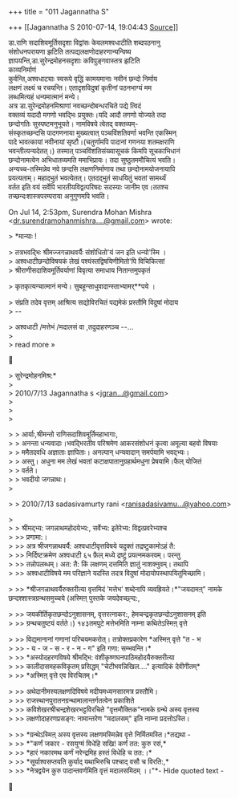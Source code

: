 +++
title = "011 Jagannatha S"

+++
[[Jagannatha S	2010-07-14, 19:04:43 [Source](https://groups.google.com/g/bvparishat/c/v4rv-Vt0vho)]]



डा.राणि सदाशिवमूर्तिसदृशा विद्वांसः केवलमश्वधाटीति शब्दपठनानु  
संशोधनपरायणा झटिति तत्पद्यलक्षणोदाहरणान्यन्विष्य  
ज्ञापयन्ति,डा.सुरेन्द्रमोहनसदृशाः कविपुङ्गवास्तत्र झटिति  
काव्यनिर्माणं  
कुर्वन्ति,अश्वधाट्याः स्वरूपे वृद्धिं कामयमानाः नवीनं छन्दो निर्माय  
लक्षणं लक्ष्यं च रचयन्ति। एतादृशविदुषां कृतीनां पठनभाग्यं मम  
लब्धमित्यहं धन्यमात्मानं मन्ये।  
अत्र डा.सुरेन्द्रमोहनमिश्राणां नवच्छन्दोबन्धरचिते पद्ये त्विदं  
वक्तव्यं यदादौ मगणो भवद्भिः प्रयुक्तः।यदि आदौ तगणो योज्यते तदा  
छन्दोगतिः सुस्पष्टमनुभूयते। नामविषये त्वेतद् वक्तव्यम्-  
संस्कृतच्छन्दसि पादगणनाया मुख्यत्वात् पञ्चविंशतिवर्णा भवन्ति एकस्मिन्  
पादे भावत्कायां नवीनायां सृष्टौ।(चतुर्णामपि पादानां गणनया शतमक्षराणि  
भवन्तीत्यन्यदेतत्।) तस्मात् पञ्चविंशतिसंख्यासूचकं किमपि सूचकाभिधानं  
छन्दोनामत्वेन अभिधातव्यमति ममाभिप्रायः। तदा सुष्ठुतममौचित्यं भवति।  
अन्यच्च-तस्मिन्नेव नवे छन्दसि लक्षणनिर्माणाय तथा छन्दोनामयोजनायापि  
प्रयत्यताम्। महाद्भुतं भवत्येतत्। एतदद्भुतं साधयितुं भवतां सामर्थ्यं  
वर्तत इति वयं सर्वेपि भारतीयविद्वत्परिषदः सदस्याः जानीम एव।ततश्च  
तच्छन्दःशास्त्रपरम्पराया अनुगुणमपि भवति।

  
On Jul 14, 2:53pm, Surendra Mohan Mishra  
\<[dr.surendramohanmishra....@gmail.com]()\> wrote:  

\> \*मान्याः !

  
\> तत्रभवद्भिः श्रीमज्जगन्नाथवर्यैः संशोधितो'यं जन इति धन्यो'स्मि ।  
\> अश्वधाटीछन्दोविषयकं लेखं पश्यंस्तद्विषयिणीमितो'पि विचिकित्सां  
\> श्रीराणीसदाशिवमूर्तिवर्याणां विवृत्या समाधाय नितान्तमुपकृतं  

\> कृतकृत्यन्चात्मानं मन्ये। सुबहून्साधुवादान्स्ताभ्यामर्\*\*पये ।

  
\> संप्रति तदेव वृत्तम् आश्रित्य सद्योविरचितं पद्यमेकं प्रस्तौमि विदुषां मोदाय  
\> --  

\> अश्वधाटी /मत्तेभं /मदालसं वा ,तदुदाहरणञ्च --...  
\>  
\> read more »



\> सुरेन्द्रमोहनमिश्र:\*  
\>  
\> 2010/7/13 Jagannatha s \<[jgran...@gmail.com]()\>  
\>  
\>  
\>  

\> \> आर्याः,श्रीमन्तो राणिसदाशिवमूर्तिमहाभागाः,  
\> \> अनन्ता धन्यवादाः।भवद्भिरतीव परिश्रमेण आकरसंशोधनं कृत्वा अमूल्या बहवो विषयाः  
\> \> ममैतदवधि अज्ञाताः ज्ञापिताः। अनल्पान् धन्यवादान् समर्पयामि भवद्भ्यः।  
\> \> अस्तु। अधुना मम लेखं भवतां कटाक्षपातानुग्रहार्थमधुना प्रेषयामि।फैल् योजितं  
\> \> वर्तते।  
\> \> भवदीयो जगन्नाथः।  
\>  

\> \> 2010/7/13 sadasivamurty rani \<[ranisadasivamu...@yahoo.com]()\>

  
\>  
\> \>  श्रीमद्भ्य: जगन्नाथमहोदयेभ्य:, सर्वेभ्य: इतेरेभ्य: विद्वत्प्रवरेभ्यश्च  
\> \>\> प्रणामा:।  
\> \>\> अत्र श्रीजगन्नाथवर्यै: अश्वधाटीवृत्तविषये यदुक्तं तद्रष्टुकामोऽहं तै:  
\> \>\> निर्दिष्टक्रमेण अश्वधाटी ६५ फ़ैल् मध्ये द्रष्टुं प्रयत्नमकरवम्। परन्तु  
\> \>\> तन्नोपलब्धम्। अत: तै: किं लक्षणम् दत्तमिति ज्ञातुं नाशक्नुवम्। तथापि  
\> \>\> अश्वधाटीविषये मम परिज्ञाने यदस्ति तदत्र विदुषां मोदायोपस्थापयितुमिच्छामि।  

\> \>\> \*श्रीजगन्नाथवर्यैरुक्तरीत्या वृत्तमिदं ’मत्तेभ’ शब्देनापि व्यवह्रियते।\*"जयदामऩ्" नामके छन्दश्शास्त्रग्रन्थसमुच्चये (अस्मिऩ् पुस्तके जयदेवच्छ्न्द:,

  
\> \>\> जयकीर्तिकृतछन्दोऽनुशासनम्, वृत्तरत्नाकर:, हेमचन्द्रकृतछन्दोऽनुशासनम् इति  
\> \>\> ग्रन्थचतुष्टयं वर्तते।) १४३तमपुटे मत्तेभमिति नाम्ना कथितेऽस्मिऩ् वृत्ते  

\> \>\> विद्यमानानां गणानां परिचयमकरोत्। तत्रोक्तप्रकारेण \*अस्मिऩ् वृत्ते "त - भ  
\> \>\> - य - ज - स - र - न - ग" इति गणा: सम्भवन्ति।\*  
\> \>\> \*अस्योदहरणविषये श्रीमद्भि: वंशीकृष्णघनपाठिमहोदयैरुक्तरीत्या  
\> \>\> कालीदासमहकविकृतम् प्रसिद्धम् "चेटीभवन्निखिल...." इत्यादिकं देवीगीतम्\*  
\> \>\> \*अस्मिऩ् वृत्ते एव विरचितम्।\*

  
\> \>\> अथेदानीमस्यलक्षणदिविषये मदीयमध्यनसारमत्र प्रस्तौमि।  
\> \>\> राजस्थानपुरातनग्रन्थामालान्तर्गतत्वेन प्रकाशिते  
\> \>\> कविशेखरश्रीचन्द्रशेखरभट्टविरचिते "वृत्तमौक्तिक"नामके ग्रन्थे अस्य वृत्तस्य  
\> \>\> लक्षणोदाहरणप्रसङ्ग: नामान्तरेण "मदालसम्" इति नाम्ना प्रदत्तोऽस्ति।  

\> \>\> \*ग्रन्थेऽस्मिऩ् अस्य वृत्तस्य लक्षणमस्मिन्नेव वृत्ते निर्मितमस्ति।\*तद्यथा -  
\> \>\> \*"कर्णं जकार - रसयुग्मं विधेहि सखि! कर्णं तत: कुरु रसं,\*  
\> \>\> \*हारं नकारमथ कर्णं नरेन्द्रमिह हस्तं विधेहि च तत:।\*  
\> \>\> \*सूर्याश्वसप्तयति कुर्याद् यथाभिरुचि पश्चाद् वसौ च विरति:,\*  
\> \>\> \*नेत्रद्वयेन कुरु पादान्तवर्णमिति वृत्तं मदालसमिदम् ।।"\*- Hide quoted text -



